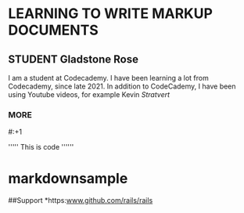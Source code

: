 # LEARNING TO WRITE MARKUP DOCUMENTS
## STUDENT Gladstone Rose
I am a student at Codecademy. I have been learning a lot from Codecademy, since late 2021.
In addition to CodeCademy, I have been using Youtube videos, for example Kevin *Stratvert*


### MORE
#:+1

'''''
This is code
''''''

markdownsample
=================

##Support
*https:www.github.com/rails/rails
